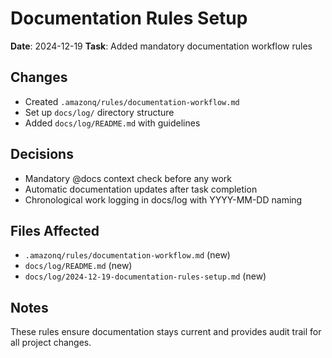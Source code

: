 # Documentation Rules Setup

**Date**: 2024-12-19
**Task**: Added mandatory documentation workflow rules

## Changes
- Created `.amazonq/rules/documentation-workflow.md`
- Set up `docs/log/` directory structure
- Added `docs/log/README.md` with guidelines

## Decisions
- Mandatory @docs context check before any work
- Automatic documentation updates after task completion
- Chronological work logging in docs/log with YYYY-MM-DD naming

## Files Affected
- `.amazonq/rules/documentation-workflow.md` (new)
- `docs/log/README.md` (new)
- `docs/log/2024-12-19-documentation-rules-setup.md` (new)

## Notes
These rules ensure documentation stays current and provides audit trail for all project changes.